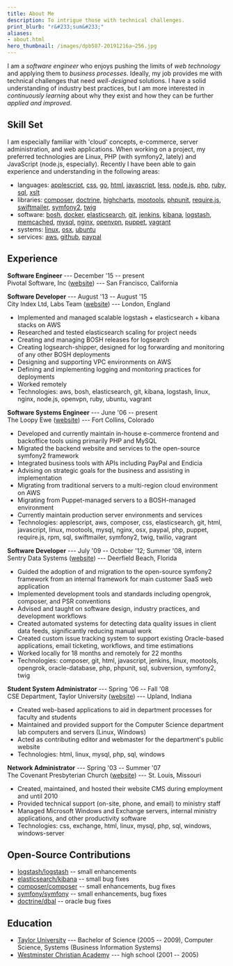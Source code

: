 ```yaml
---
title: About Me
description: To intrigue those with technical challenges.
print_blurb: "r&#233;sum&#233;"
aliases:
- about.html
hero_thumbnail: /images/dpb587-20191216a~256.jpg
---
```


I am a _software engineer_ who enjoys pushing the limits of _web technology_ and applying them to _business processes_. Ideally, my job provides me with technical challenges that need _well-designed_ solutions. I have a solid understanding of industry best practices, but I am more interested in _continuously learning_ about why they exist and how they can be further _applied and improved_.

## Skill Set

I am especially familiar with 'cloud' concepts, e-commerce, server administration, and web applications. When working on a project, my preferred technologies are Linux, PHP (with symfony2, lately) and JavaScript (node.js, especially). Recently I have been able to gain experience and understanding in the following areas:

 * languages:
   [applescript](https://developer.apple.com/library/mac/#documentation/applescript/conceptual/applescriptx/AppleScriptX.html),
   [css](http://en.wikipedia.org/wiki/Cascading_Style_Sheets),
   [go](https://golang.org/),
   [html](http://en.wikipedia.org/wiki/HTML),
   [javascript](http://en.wikipedia.org/wiki/JavaScript),
   [less](http://lesscss.org/),
   [node.js](http://nodejs.org/),
   [php](http://php.net/),
   [ruby](https://www.ruby-lang.org/en/),
   [sql](http://en.wikipedia.org/wiki/SQL),
   [xslt](http://en.wikipedia.org/wiki/XSLT)
 * libraries:
   [composer](http://getcomposer.org/),
   [doctrine](http://www.doctrine-project.org/),
   [highcharts](http://www.highcharts.com/),
   [mootools](http://mootools.net/),
   [phpunit](https://github.com/sebastianbergmann/phpunit/),
   [require.js](http://requirejs.org/),
   [swiftmailer](http://swiftmailer.org/),
   [symfony2](http://symfony.com/),
   [twig](http://twig.sensiolabs.org/)
 * software:
   [bosh](https://github.com/cloudfoundry/bosh),
   [docker](http://docker.io/),
   [elasticsearch](http://www.elasticsearch.org/),
   [git](http://git-scm.com/),
   [jenkins](http://jenkins-ci.org/),
   [kibana](http://www.elasticsearch.org/overview/kibana/),
   [logstash](https://www.elastic.co/products/logstash),
   [memcached](http://memcached.org/),
   [mysql](http://www.mysql.com/),
   [nginx](http://nginx.org/),
   [openvpn](http://openvpn.net/),
   [puppet](https://puppetlabs.com/),
   [vagrant](http://www.vagrantup.com/)
 * systems:
   [linux](http://www.linux.org/),
   [osx](http://www.apple.com/osx/),
   [ubuntu](http://www.ubuntu.com/)
 * services:
   [aws](http://aws.amazon.com/),
   [github](https://github.com/),
   [paypal](https://www.paypal.com/)


## Experience

**Software Engineer** --- December '15 -- present  
Pivotal Software, Inc ([website](http://pivotal.io/)) --- San Francisco, California

**Software Developer** --- August '13 -- August '15  
City Index Ltd, Labs Team ([website](http://www.cityindex.co.uk/)) --- London, England

 * Implemented and managed scalable logstash + elasticsearch + kibana stacks on AWS
 * Researched and tested elasticsearch scaling for project needs
 * Creating and managing BOSH releases for logsearch
 * Creating logsearch-shipper, designed for log forwarding and monitoring of any other BOSH deployments
 * Designing and supporting VPC environments on AWS
 * Defining and implementing logging and monitoring practices for deployments
 * Worked remotely
 * Technologies: aws, bosh, elasticsearch, git, kibana, logstash, linux, nginx, node.js, openvpn, ruby, ubuntu, vagrant

**Software Systems Engineer** --- June '06 -- present  
The Loopy Ewe ([website](https://theloopyewe.com/)) --- Fort Collins, Colorado

 * Developed and currently maintain in-house e-commerce frontend and backoffice tools using primarily PHP and MySQL
 * Migrated the backend website and services to the open-source symfony2 framework
 * Integrated business tools with APIs including PayPal and Endicia
 * Advising on strategic goals for the business and assisting in implementation
 * Migrating from traditional servers to a multi-region cloud environment on AWS
 * Migrating from Puppet-managed servers to a BOSH-managed environment
 * Currently maintain production server environments and services
 * Technologies: applescript, aws, composer, css, elasticsearch, git, html, javascript, linux, mootools, mysql, nginx, osx, paypal, php, puppet, require.js, rpm, sql, swiftmailer, symfony2, twig, twilio, vagrant

**Software Developer** --- July '09 -- October '12; Summer '08, intern  
Sentry Data Systems ([website](http://www.sentryds.com/)) --- Deerfield Beach, Florida

 * Guided the adoption of and migration to the open-source symfony2 framework from an internal framework for main customer SaaS web application
 * Implemented development tools and standards including opengrok, composer, and PSR conventions
 * Advised and taught on software design, industry practices, and development workflows
 * Created automated systems for detecting data quality issues in client data feeds, significantly reducing manual work
 * Created custom issue tracking system to support existing Oracle-based applications, email ticketing, workflows, and time estimations
 * Worked locally for 18 months and remotely for 22 months
 * Technologies: composer, git, html, javascript, jenkins, linux, mootools, opengrok, oracle-database, php, phpunit, sql, subversion, symfony2, twig

**Student System Administrator** --- Spring '06 -- Fall '08  
CSE Department, Taylor University ([website](http://www.taylor.edu/)) --- Upland, Indiana

 * Created web-based applications to aid in department processes for faculty and students
 * Maintained and provided support for the Computer Science department lab computers and servers (Linux, Windows)
 * Acted as contributing editor and webmaster for the department's public website
 * Technologies: html, linux, mysql, php, sql, windows

**Network Administrator** --- Spring '03 -- Summer '07  
The Covenant Presbyterian Church ([website](http://www.cpcstl.org/)) --- St. Louis, Missouri

 * Created, maintained, and hosted their website CMS during employment and until 2010
 * Provided technical support (on-site, phone, and email) to ministry staff
 * Managed Microsoft Windows and Exchange servers, internal ministry applications, and other productivity software
 * Technologies: css, exchange, html, linux, mysql, php, sql, windows, windows-server


## Open-Source Contributions

 * [logstash/logstash](https://github.com/logstash/logstash/commits?author=dpb587) -- small enhancements
 * [elasticsearch/kibana](https://github.com/elasticsearch/kibana/commits?author=dpb587) -- small bug fixes
 * [composer/composer](https://github.com/composer/composer/commits?author=dpb587) -- small enhancements, bug fixes
 * [symfony/symfony](https://github.com/symfony/symfony/commits?author=dpb587) -- small enhancements, bug fixes
 * [doctrine/dbal](https://github.com/doctrine/dbal/commits?author=dpb587) -- oracle bug fixes


## Education

 * [Taylor University](http://www.taylor.edu/) --- Bachelor of Science (2005 -- 2009), Computer Science, Systems (Business Information Systems)
 * [Westminster Christian Academy](http://www.wcastl.org/) --- high school (2001 -- 2005)
